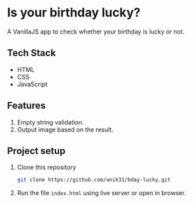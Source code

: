 # Is your birthday lucky?

A VanillaJS app to check whether your birthday is lucky or not.

## Tech Stack
* HTML
* CSS
* JavaScript

## Features
1. Empty string validation.
2. Output image based on the result.

## Project setup
1. Clone this repository 
    ```bash
    git clone https://github.com/anik31/bday-lucky.git
    ```
2. Run the file `index.html` using live server or open in browser.